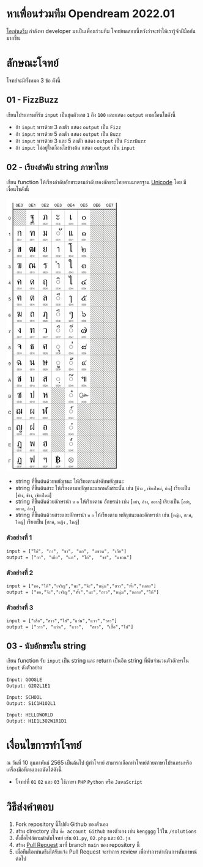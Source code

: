 # หาเพื่อนร่วมทีม Opendream 2022.01

[โอเพ่นดรีม][1] กำลังหา developer มาเป็นเพื่อนร่วมทีม โจทย์ทดสอบนี้หวังว่าจะทำให้เรารู้จักฝีมือกันมากขึ้น

# ลักษณะโจทย์

โจทย์จะมีทั้งหมด 3 ข้อ ดังนี้
## 01 - FizzBuzz

เขียนโปรแกรมที่รับ `input` เป็นชุดตัวเลข `1` ถึง `100` และแสดง `output` ตามเงื่อนไขดังนี้
- ถ้า `input` หารด้วย 3 ลงตัว แสดง `output` เป็น `Fizz`
- ถ้า `input` หารด้วย 5 ลงตัว แสดง `output` เป็น `Buzz`
- ถ้า `input` หารด้วย 3 และ 5 ลงตัว แสดง `output` เป็น `FizzBuzz`
- ถ้า `input` ไม่อยู่ในเงื่อนไขข้างต้น แสดง `output` เป็น `input`

## 02 - เรียงลำดับ string ภาษาไทย

เขียน function ให้เรียงลำดับอักขระตามลำดับของอักขระไทยตามมาตรฐาน [Unicode][4] โดย มีเงื่อนไขดังนี้

![Thai Unicode Order](/images/thai-unicode-order.png "Thai Unicode Order")

- string ที่ขึ้นต้นด้วยพยัญชนะ ให้เรียงตามลำดับพยัญชนะ
- string ที่ขึ้นต้นสระ ให้เรียงตามพยัญชนะแรกหลังสระนั้น เช่น [`ช้าง` , `เชียงใหม่`, `ช่าง`] เรียงเป็น [`ช่าง`, `ช้าง`, `เชียงใหม่`]
- string ที่ขึ้นตันด้วยอักษรนำ `ห` `อ` ให้เรียงตาม อักษรนำ เช่น [`อย่า`, `อ้าง`, `อยาก`] เรียงเป็น [`อย่า`, `อยาก`, `อ้าง`]
- string ที่ขึ้นต้นด้วยสระและอักษรนำ `ห` `อ` ให้เรียงตาม พยัญชนะและอักษรนำ เช่น [`หญิง`, `ยักษ์`, `ใหญ่`] เรียงเป็น [`ยักษ์`, `หญิง` , `ใหญ่`]

### ตัวอย่างที่ 1

```
input = ["ไก่", "กา", "ขา", "แก", "แขวน", "เกีย"]
output = ["กา", "เกีย", "แก", "ไก่",  "ขา", "แขวน"]
```

### ตัวอย่างที่ 2

```
input = ["ขอ,"ให้","เจริญ","นะ","จ๊ะ","หนุ่ม","สาว","ทั้ง","หลาย"]
output = ["ขอ,"จ๊ะ","เจริญ","ทั้ง","นะ","สาว","หนุ่ม","หลาย","ให้"]
```
### ตัวอย่างที่ 3

```
input = ["เสือ","สาว","ใส่","แว่น","แวว","วาว"]
output = ["วาว", "แว่น", "แวว",  "สาว", "เสื้อ","ใส่"]
```
## 03 - นับอักขระใน string

เขียน function รับ `input` เป็น string และ return เป็นอีก string ที่นับจำนวนตัวอักษรใน `input` ดังตัวอย่าง

```
Input: GOOGLE
Output: G2O2L1E1
```
```
Input: SCHOOL
Output: S1C1H1O2L1
```
```
Input: HELLOWORLD
Output: H1E1L3O2W1R1D1
```


# เงื่อนไขการทำโจทย์

ณ วันที่ 10 กุมภาพันธ์ 2565 เป็นต้นไป ผู้ทำโจทย์ สามารถเลือกทำโจทย์ด้วยภาษาโปรแกรมหรือเครื่องมือที่ตนเองถนัดได้ดังนี้

- โจทย์ที่ `01` `02` และ `03` ใช้ภาษา `PHP` `Python` หรือ `JavaScript`

# วิธีส่งคำตอบ  

1. Fork repository นี้ไปยัง Github ของตัวเอง
2. สร้าง directory เป็น `ชื่อ account Github` ของตัวเอง เช่น `kengggg` ไว้ใน `/solutions`
3. ตั้งชื่อไฟล์ตามลำดับโจทย์ เช่น `01.py`, `02.php` และ `03.js`
4. สร้าง [Pull Request][2] มาที่ branch `main` ของ repository นี้
5. เมื่อทีมโอเพ่นดรีมได้รับแจ้ง Pull Request จะทำการ review เพื่อทำการดำเนินการสัมภาษณ์ต่อไป

[1]: https://www.opendream.co.th
[2]: https://docs.github.com/en/github/collaborating-with-pull-requests/proposing-changes-to-your-work-with-pull-requests/creating-a-pull-request
[3]: https://raw.githubusercontent.com/opendream/openteam/main/posts.json
[4]: http://www.unicode.org/charts/PDF/U0E00.pdf